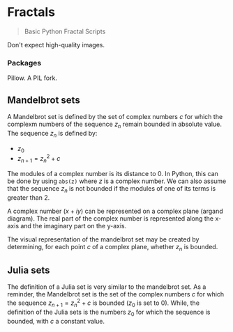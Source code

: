 # Fractals

> Basic Python Fractal Scripts

Don't expect high-quality images.

### Packages

Pillow. A PIL fork.

## Mandelbrot sets

A Mandelbrot set is defined by the set of complex numbers $c$ for which the complexm numbers of the sequence $z_{n}$ remain bounded in absolute value. The sequence $z_n$ is defined by:

- $z_{0}$
- $z_{n+1}=z_{n}^2+c$

The modules of a complex number is its distance to 0. In Python, this can be done by using `abs(z)` where $z$ is a complex number. We can also assume that the sequence $z_n$ is not bounded if the modules of one of its terms is greater than 2.

A complex number ($x+iy$) can be represented on a complex plane (argand diagram). The real part of the complex number is represented along the x-axis and the imaginary part on the y-axis.

The visual representation of the mandelbrot set may be created by determining, for each point $c$ of a complex plane, whether $z_n$ is bounded.


## Julia sets

The definition of a Julia set is very similar to the mandelbrot set. As a reminder, the Mandelbrot set is the set of the complex numbers $c$  for which the sequence $z_{n+1}=z_{n}^2+c$ is bounded ($z_0$ is set to $0$). While, the definition of the Julia sets is the numbers $z_0$ for which the sequence is bounded, with $c$ a constant value.
